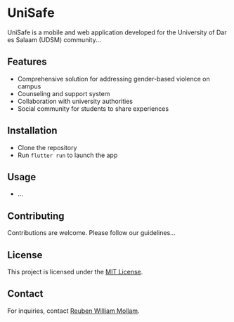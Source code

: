 # UniSafe

UniSafe is a mobile and web application developed for the University of Dar es Salaam (UDSM) community...

## Features
- Comprehensive solution for addressing gender-based violence on campus
- Counseling and support system
- Collaboration with university authorities
- Social community for students to share experiences

## Installation
- Clone the repository
- Run `flutter run` to launch the app

## Usage
- ...

## Contributing
Contributions are welcome. Please follow our guidelines...

## License
This project is licensed under the [MIT License](LICENSE).

## Contact
For inquiries, contact [Reuben William Mollam](mailto:euphoricreuben@gmail.com).